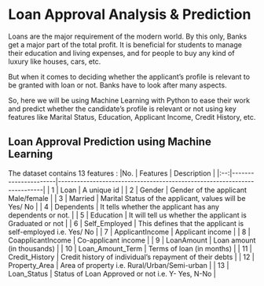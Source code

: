 # Loan Approval Analysis & Prediction
Loans are the major requirement of the modern world. By this only, Banks get a major part of the total profit. It is beneficial for students to manage their education and living expenses, and for people to buy any
kind of luxury like houses, cars, etc.

But when it comes to deciding whether the applicant’s profile is relevant to be granted with loan or not. Banks have to look after many aspects.

So, here we will be using Machine Learning with Python to ease their work and predict whether the candidate’s profile is relevant or not using key features like Marital Status, Education, Applicant Income, Credit History, etc.
## Loan Approval Prediction using Machine Learning
The dataset contains 13 features : 
|No. | Features             | Description                                                             |
|:--:|----------------------|-------------------------------------------------------------------------|
|  1 | Loan                 | A unique id                                                             |
|  2 | Gender               |  Gender of the applicant Male/female                                    |
|  3 | Married              | Marital Status of the applicant, values will be Yes/ No                 |
|  4 | Dependents           |  It tells whether the applicant has any dependents or not.              |
|  5 | Education            | It will tell us whether the applicant is Graduated or not               |
|  6 | Self_Employed        | This defines that the applicant is self-employed i.e. Yes/ No           |
|  7 | ApplicantIncome      | Applicant income                                                        |
|  8 | CoapplicantIncome    | Co-applicant income                                                     |
|  9 | LoanAmount           | Loan amount (in thousands)                                              |
| 10 | Loan_Amount_Term     | Terms of loan (in months)                                               |
| 11 | Credit_History       | Credit history of individual’s repayment of their debts                 |
| 12 | Property_Area        | Area of property i.e. Rural/Urban/Semi-urban                            |
| 13 | Loan_Status          | Status of Loan Approved or not i.e. Y- Yes, N-No                        |
